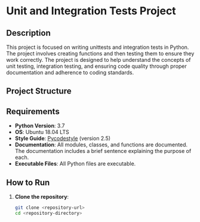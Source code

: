 # Unit and Integration Tests Project

## Description

This project is focused on writing unittests and integration tests in Python. The project involves creating functions and then testing them to ensure they work correctly. The project is designed to help understand the concepts of unit testing, integration testing, and ensuring code quality through proper documentation and adherence to coding standards.

## Project Structure


## Requirements

- **Python Version**: 3.7
- **OS**: Ubuntu 18.04 LTS
- **Style Guide**: [Pycodestyle](https://pycodestyle.pycqa.org/en/latest/) (version 2.5)
- **Documentation**: All modules, classes, and functions are documented. The documentation includes a brief sentence explaining the purpose of each.
- **Executable Files**: All Python files are executable.

## How to Run

1. **Clone the repository**:
   ```bash
   git clone <repository-url>
   cd <repository-directory>

